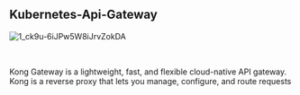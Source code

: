 ## Kubernetes-Api-Gateway
![1_ck9u-6iJPw5W8iJrvZokDA](https://github.com/user-attachments/assets/ace97b79-ab91-4084-b606-05a2b2a09bc0)

##
<br>
Kong Gateway is a lightweight, fast, and flexible cloud-native API gateway. Kong is a reverse proxy that lets you manage, configure, and route requests

